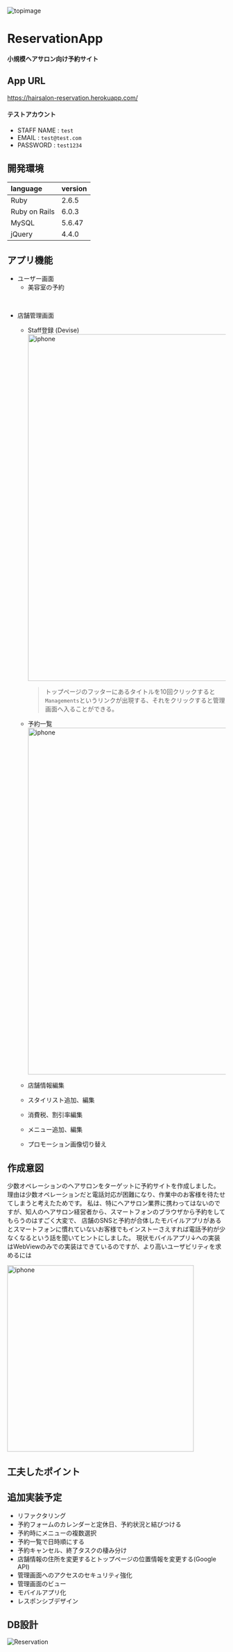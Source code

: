 ![topimage](https://user-images.githubusercontent.com/67569270/90042708-fe585c00-dd05-11ea-8b9a-27e112c42653.png)

# ReservationApp
  **小規模ヘアサロン向け予約サイト**

## App URL
  https://hairsalon-reservation.herokuapp.com/

#### テストアカウント
  - STAFF NAME : `test`
  - EMAIL : `test@test.com`
  - PASSWORD : `test1234`

## 開発環境
  |language|version|
  |:--------|:-------|
  |Ruby|2.6.5|
  |Ruby on Rails|6.0.3|
  |MySQL|5.6.47|
  |jQuery|4.4.0|

## アプリ機能
  - ユーザー画面
    - 美容室の予約

<br>

  - 店舗管理画面
    - Staff登録 (Devise)
      <img width="800" alt="iphone" src="https://gyazo.com/9ac1e6f6f35cd49cb5bd3d8530599bc2.gif">

        > トップページのフッターにあるタイトルを10回クリックすると`Managements`というリンクが出現する、それをクリックすると管理画面へ入ることができる。
    - 予約一覧
      <img width="800" alt="iphone" src="https://user-images.githubusercontent.com/67569270/91419501-6ecab580-e88e-11ea-9f67-af42eebc257e.png">

    - 店舗情報編集
    - スタイリスト追加、編集
    - 消費税、割引率編集
    - メニュー追加、編集
    - プロモーション画像切り替え

## 作成意図
  少数オペレーションのヘアサロンをターゲットに予約サイトを作成しました。
  理由は少数オペレーションだと電話対応が困難になり、作業中のお客様を待たせてしまうと考えたためです。
  私は、特にヘアサロン業界に携わってはないのですが、知人のヘアサロン経営者から、スマートフォンのブラウザから予約をしてもらうのはすごく大変で、
  店舗のSNSと予約が合体したモバイルアプリがあるとスマートフォンに慣れていないお客様でもインストーさえすれば電話予約が少なくなるという話を聞いてヒントにしました。
  現状モバイルアプリ↓への実装はWebViewのみでの実装はできているのですが、より高いユーザビリティを求めるには

<img width="430" alt="iphone" src="https://user-images.githubusercontent.com/67569270/91437511-fae7d780-e8a4-11ea-88fe-008d72482330.png">

## 工夫したポイント

## 追加実装予定
  - リファクタリング
  - 予約フォームのカレンダーと定休日、予約状況と結びつける
  - 予約時にメニューの複数選択
  - 予約一覧で日時順にする
  - 予約キャンセル、終了タスクの棲み分け
  - 店舗情報の住所を変更するとトップページの位置情報を変更する(Google API)
  - 管理画面へのアクセスのセキュリティ強化
  - 管理画面のビュー
  - モバイルアプリ化
  - レスポンシブデザイン

## DB設計

![Reservation](https://user-images.githubusercontent.com/67569270/91386233-82195900-e86d-11ea-830c-c1bba4936f7b.png)



<!--
①既にデプロイしている、もしくはローカル環境でアプリが完成している場合
◎READMEを書く理由
・成果物のURLを渡すだけでは、企業は成果物の技術レベルしか判断できないため
・READMEを見せることで、どこにこだわったのか、どんな意図でこのアプリを作ろうと思ったのかなどの熱意を伝えることができるため
◎READMEの書き方 参考URL
他にも参考になるサイトはあると思うので、まずは調べてみて下さい！
https://qiita.com/aocattleya/items/5f836e9c65ba3eb3af03
https://howpon.com/8334
◎READMEに記載する項目　※下記項目は必ず記載しましょう！
・アプリ名
・概要(このアプリでできることを書いて下さい)
・本番環境(デプロイ先　テストアカウント＆ID)
・制作背景(意図)
⇒どんな課題や不便なことを解決するためにこのアプリを作ったのか。
・DEMO(gifで動画や写真を貼って、ビューのイメージを掴んでもらいます)
⇒特に、デプロイがまだできていない場合はDEMOをつけることで見た目を企業側に伝えることができます。
・工夫したポイント
・使用技術(開発環境)
・課題や今後実装したい機能
・DB設計
-->
